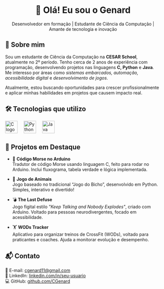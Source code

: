 <h1 align="center">👋 Olá! Eu sou o Genard</h1>

<p align="center">Desenvolvedor em formação | Estudante de Ciência da Computação | Amante de tecnologia e inovação</p>

###

<h2 align="left">📌 Sobre mim</h2>

<p align="left">
Sou um estudante de Ciência da Computação na <strong>CESAR School</strong>, atualmente no 2º período.  
Tenho cerca de 2 anos de experiência com programação, desenvolvendo projetos nas linguagens <strong>C, Python</strong> e <strong>Java</strong>.  
Me interesso por áreas como <em>sistemas embarcados, automação, acessibilidade digital</em> e <em>desenvolvimento de jogos</em>.  
</p>

<p align="left">
Atualmente, estou buscando oportunidades para crescer profissionalmente e aplicar minhas habilidades em projetos que causem impacto real.  
</p>

###

<h2 align="left">🛠️ Tecnologias que utilizo</h2>

<div align="left">
  <img src="https://cdn.jsdelivr.net/gh/devicons/devicon/icons/c/c-original.svg" height="40" alt="C logo" />
  <img width="12" />
  <img src="https://cdn.jsdelivr.net/gh/devicons/devicon/icons/python/python-original.svg" height="40" alt="Python logo" />
  <img width="12" />
  <img src="https://cdn.jsdelivr.net/gh/devicons/devicon/icons/java/java-original.svg" height="40" alt="Java logo" />
</div>

###

<h2 align="left">📂 Projetos em Destaque</h2>

- 🚀 **Código Morse no Arduino**  
  Tradutor de código Morse usando linguagem C, feito para rodar no Arduino. Inclui fluxograma, tabela verdade e lógica implementada.

- 🐾 **Jogo de Animais**  
  Jogo baseado no tradicional “Jogo do Bicho”, desenvolvido em Python. Simples, interativo e divertido!

- 💣 **The Last Defuse**  
  Jogo figital estilo *"Keep Talking and Nobody Explodes"*, criado com Arduino. Voltado para pessoas neurodivergentes, focado em acessibilidade.

- 🏋️ **WODs Tracker**  
  Aplicativo para organizar treinos de CrossFit (WODs), voltado para praticantes e coaches. Ajuda a monitorar evolução e desempenho.

###

<h2 align="left">📬 Contato</h2>

<p align="left">
  📧 E-mail: <a href="mailto:cgenard11@gmail.com">cgenard11@gmail.com</a><br>
  💼 LinkedIn: <a href="https://www.linkedin.com/in/seu-usuario">linkedin.com/in/seu-usuario</a><br>
  💻 GitHub: <a href="https://github.com/CGenard">github.com/CGenard</a>
</p>
